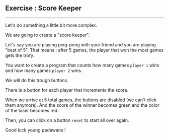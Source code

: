 ## Exercise : Score Keeper

---

Let's do something a little bit more complex.

We are going to create a "score keeper".

Let's say you are playing ping-pong with your friend and you are playing "best of 5". That means : after 5 games, the player that won the most games gets the trofy.

You want to create a program that counts how many games `player 1` wins and how many games `player 2` wins.

We will do this trough buttons.

There is a button for each player that increments the score.

When we arrive at 5 total games, the buttons are disabled (we can't click them anymore). And the score of the winner becomes green and the color of the loser becomes red.

Then, you can click on a button `reset` to start all over again.

Good luck young padawans !
